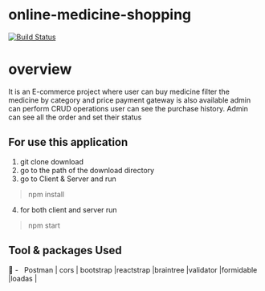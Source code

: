 # online-medicine-shopping

[![Build Status](https://img.shields.io/badge/build-deployed-success)](https://online-medicine-shopping.herokuapp.com/)

# overview

It is an E-commerce project where user can buy medicine filter the medicine by category and price payment gateway is also available admin can perform CRUD operations
user can see the purchase history. Admin can see all the order and set their status

## For use this application
1. git clone download
2. go to the path of the download directory
3. go to Client & Server and run
>npm install
4. for both client and server run
>npm start

## Tool  & packages Used
🔧 - &nbsp; Postman | cors | bootstrap |reactstrap |braintree |validator |formidable |loadas |
